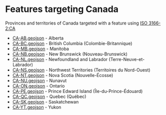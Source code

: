 # Features targeting Canada

Provinces and territories of Canada targeted with a feature using [ISO 3166-2:CA](https://en.wikipedia.org/wiki/ISO_3166-2:CA)

- [CA-AB.geojson](https://location-conflation.com/?locationSet=%7B%22include%22%3A%5B%22ca-ab.geojson%22%5D%7D&referrer=nsi) - Alberta
- [CA-BC.geojson](https://location-conflation.com/?locationSet=%7B%22include%22%3A%5B%22ca-bc.geojson%22%5D%7D&referrer=nsi) - British Columbia (Colombie-Britannique)
- [CA-MB.geojson](https://location-conflation.com/?locationSet=%7B%22include%22%3A%5B%22ca-mb.geojson%22%5D%7D&referrer=nsi) - Manitoba
- [CA-NB.geojson](https://location-conflation.com/?locationSet=%7B%22include%22%3A%5B%22ca-nb.geojson%22%5D%7D&referrer=nsi) - New Brunswick (Nouveau-Brunswick)
- [CA-NL.geojson](https://location-conflation.com/?locationSet=%7B%22include%22%3A%5B%22ca-nl.geojson%22%5D%7D&referrer=nsi) - Newfoundland and Labrador (Terre-Neuve-et-Labrador)
- [CA-NS.geojson](https://location-conflation.com/?locationSet=%7B%22include%22%3A%5B%22ca-ns.geojson%22%5D%7D&referrer=nsi) - Northwest Territories (Territoires du Nord-Ouest)
- [CA-NT.geojson](https://location-conflation.com/?locationSet=%7B%22include%22%3A%5B%22ca-nt.geojson%22%5D%7D&referrer=nsi) - Nova Scotia (Nouvelle-Écosse)
- [CA-NU.geojson](https://location-conflation.com/?locationSet=%7B%22include%22%3A%5B%22ca-nu.geojson%22%5D%7D&referrer=nsi) - Nunavut
- [CA-ON.geojson](https://location-conflation.com/?locationSet=%7B%22include%22%3A%5B%22ca-on.geojson%22%5D%7D&referrer=nsi) - Ontario
- [CA-PE.geojson](https://location-conflation.com/?locationSet=%7B%22include%22%3A%5B%22ca-pe.geojson%22%5D%7D&referrer=nsi) - Prince Edward Island (Île-du-Prince-Édouard)
- [CA-QC.geojson](https://location-conflation.com/?locationSet=%7B%22include%22%3A%5B%22ca-qc.geojson%22%5D%7D&referrer=nsi) - Quebec (Québec)
- [CA-SK.geojson](https://location-conflation.com/?locationSet=%7B%22include%22%3A%5B%22ca-sk.geojson%22%5D%7D&referrer=nsi) - Saskatchewan
- [CA-YT.geojson](https://location-conflation.com/?locationSet=%7B%22include%22%3A%5B%22ca-yt.geojson%22%5D%7D&referrer=nsi) - Yukon
